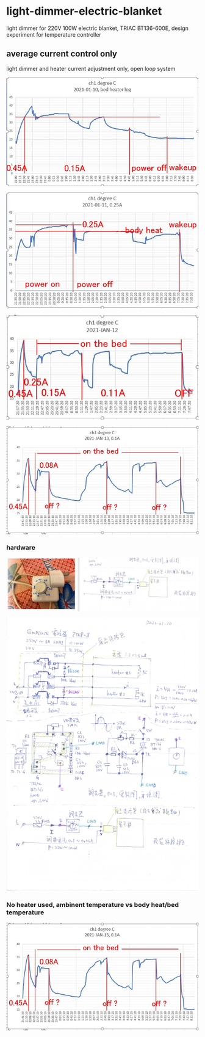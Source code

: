 # light-dimmer-electric-blanket
light dimmer for 220V 100W electric blanket, TRIAC BT136-600E, design experiment for temperature controller

## average current control only
light dimmer and heater current adjustment only, open loop system

![average_current_control_only/log_plot/2021-01-11bed-heater-plot1.jpg](average_current_control_only/log_plot/2021-01-11bed-heater-plot1.jpg)  

![average_current_control_only/log_plot/2021-01-12bed-heater-plot1.jpg](average_current_control_only/log_plot/2021-01-12bed-heater-plot1.jpg)  

![average_current_control_only/log_plot/2021-01-13bed-heater-plot1.jpg](average_current_control_only/log_plot/2021-01-13bed-heater-plot1.jpg)  
  
![average_current_control_only/log_plot/2021-01-14bed-heater-plot1.jpg](average_current_control_only/log_plot/2021-01-14bed-heater-plot1.jpg)  



### hardware


![average_current_control_only/hardware/Electric_blanket_light_dimmer_schematic.jpg](average_current_control_only/hardware/Electric_blanket_light_dimmer_schematic.jpg)

![average_current_control_only/hardware/schematic.jpg](average_current_control_only/hardware/schematic.jpg)  


### No heater used, ambinent temperature vs body heat/bed temperature  

![average_current_control_only/log_plot/2021-01-14bed-heater-plot1.jpg](average_current_control_only/log_plot/2021-01-14bed-heater-plot1.jpg) 

